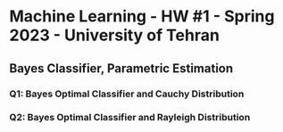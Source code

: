 <h1> Machine Learning - HW #1 - Spring 2023 - University of Tehran </h1>
<h2> Bayes Classifier, Parametric Estimation </h2>
<h3> Q1: Bayes Optimal Classifier and Cauchy Distribution </h3>
<h3> Q2: Bayes Optimal Classifier and Rayleigh Distribution </h3>
